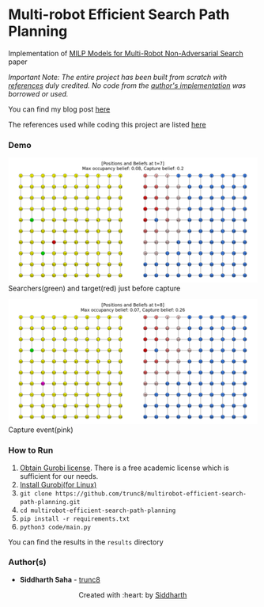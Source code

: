 # Multi-robot Efficient Search Path Planning
Implementation of [MILP Models for Multi-Robot Non-Adversarial Search](https://arxiv.org/abs/2011.12480) paper

*Important Note: The entire project has been built from scratch with [references](references.md) duly credited. No code from the [author's implementation](https://github.com/basfora/milp_mespp) was borrowed or used.*

You can find my blog post [here](https://trunc8.github.io/2021/04/01/pr-mespp)

The references used while coding this project are listed [here](references.md)

### Demo
![t=7](results/double-searchers-moving-target/path_t=7.png)  
Searchers(green) and target(red) just before capture

![t=8](results/double-searchers-moving-target/path_t=8.png)  
Capture event(pink)


### How to Run
1. [Obtain Gurobi license](https://www.gurobi.com/downloads/end-user-license-agreement-academic/). There is a free academic license which is sufficient for our needs.
1. [Install Gurobi(for Linux)](http://abelsiqueira.github.io/blog/installing-gurobi-7-on-linux/)
1. `git clone https://github.com/trunc8/multirobot-efficient-search-path-planning.git`
1. `cd multirobot-efficient-search-path-planning`
1. `pip install -r requirements.txt`
1. `python3 code/main.py`

You can find the results in the `results` directory

### Author(s)

* **Siddharth Saha** - [trunc8](https://github.com/trunc8)

<p align='center'>Created with :heart: by <a href="https://www.linkedin.com/in/sahasiddharth611/">Siddharth</a></p>
